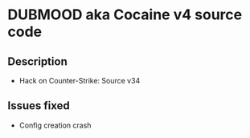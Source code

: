 # DUBMOOD aka Cocaine v4 source code
## Description
+ Hack on Counter-Strike: Source v34
## Issues fixed
+ Config creation crash
